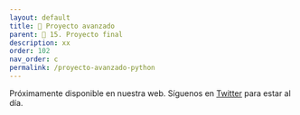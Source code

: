 ```yaml
---
layout: default
title: 📕 Proyecto avanzado
parent: 🍾 15. Proyecto final
description: xx
order: 102
nav_order: c
permalink: /proyecto-avanzado-python
---
```



Próximamente disponible en nuestra web. Síguenos en [Twitter](https://twitter.com/ellibrodepython) para estar al día.